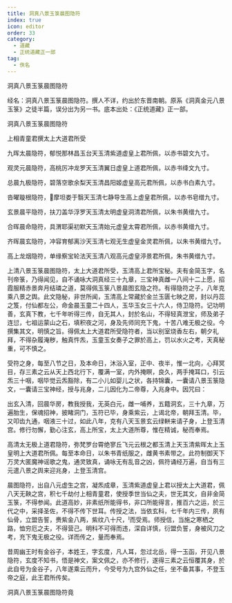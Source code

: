 ```yaml
---
title: 洞真八景玉箓晨图隐符
index: true
icon: editor
order: 33
category:
  - 道藏
  - 正统道藏正一部
tag:
  - 佚名
---
```


洞真八景玉箓晨图隐符  

经名：洞真八景玉箓晨图隐符。撰人不详，约出於东晋南朝。原系《洞真金元八景玉箓》之徒半篇，误分出为另一书。底本出处：《正统道藏》正一部。  

洞真八景玉箓晨图隐符  

上相青童君撰太上大道君所受  

九晖太晨隐符，郁悦那林昌玉台天玉清紫道虚皇上君所佩，以赤书碧文九寸。  

观灵元晨隐符，高桃厉冲龙罗天玉清翼日虚皇上道君所佩，以赤书绛文九寸。  

总晨九极隐符，碧落空歌余梨天玉清昌阳姬虚皇高元君所佩，以赤书白素九寸。  

沓曜璇根隐符，摩坦娄于翳天玉清七静导生高上虚皇君所佩，以赤书皂缯九寸。  

玄景晨平隐符，扶刀盖华浮罗天玉清太明虚皇洞清君所佩，以朱书黄缯九寸。  

合晖晨命隐符，具渭耶渠初默天玉清始元虚皇太霄君所佩，以赤书黄缯九寸。  

齐晖晨玄隐符，冲容育郁离沙天玉清七观无生虚皇金灵君所佩，以朱书黄缯九寸。  

高上龙烟隐符，单缘察宝轮法天玉清八观高元虚皇渟景君所佩，朱书黄缯九寸。  

上清八景玉箓晨图隐符，太上大道君所受，玉清高上君所宝秘。夫有金简玉字，名刊帝箓，乃得闻见，自不诵咏大洞真经三十九章，三宝神真雌一八间十二上愿，招霞服精赤景奔月结璘之道，莫得佩玉箓八景晨图玄隐之符。有得隐符之子，八年克乘八景之舆。此文隐秘，非世所闻，玉清高上常藏於金兰玉匮七映之房，封以丹蕊之笈，付仙都左公，命金晨玉童二十四人，玉华玉女三十六人，侍卫隐符。记功明善，玄真下教，七千年听得三传，自无其人，封於名山，不得轻真泄宝，师及弟子连愆，七祖运蒙山之石，填积夜之河，身及先师同充下鬼，十苦八难无极之役。今撰集其文，明慎之旨。得佩太上大道君所受隐符者，当以别室烧香左右，朝夕礼拜，不得杂履淹秽，触真忤炁，玉童玉女奏子之罪於高上，罚以水火之考，天真秘重，可不慎之。  

受符之身，每至八节之日，及本命日，沐浴入室，正中、夜半，惟一北向，心拜冥目，存三素之云从天上西北行下，覆满一室，内外掩瞑，良久，两手掩耳口，引云炁三十咽，咽毕觉云炁豁除，有二小儿如婴儿之状，各持锦囊，一囊请八景玉箓隐文，一囊请三宝神经，授与兆身，二儿因化为二帝尊，入兆身中。因咒曰：  

出玄入清，回晨华房，教我授我，无英白元，雌一哺养，五籍洞玄，三十九章，万遍胎生，保魂招神，披睹洞门，玉符已毕，身乘紫云，上谒北帝，朝拜玉清。毕，又叩齿九通，咽液三十过，如此八年，克有八天玉景玄云绿軿来请子身，上登玉清宫。修行勿懈，勤心注玄，高上所宝，太上大道所尊，惟在精诚，秘而奉焉。  

高清太无极上道君隐符，弥梵罗台霄绝寥丘飞元云根之都玉清上天玉清紫晖太上玉皇明上大道君所佩。每至本命日，以朱书青纸服之，雌黄书素带之。此符制御天下万灵大匿魔神谣歌之鬼，通灵致真，诵咏无有乱音之凶，佩符诵经万遍，自当有三元遣八景之舆来迎兆身，上登玉清宫。  

晨图隐符，出自八元虚生之宫，凝炁成章，玉清紫道虚皇上君以授太上大道君，佩八天无鞅之宫，积七千劫付上相青童君，使授季世当仙之夫，世无其文，自非金简玉箓，不得参闻。此道高妙，非素纸所能得书，非口所能得言，推百六之运，於三代之中，采择圣佐，不得不传下世耳。传授之法，当依玄科，七千年内三传，夙有仙骨，立盟告誓，赉紫金八两，紫纹八十尺，而受焉。师授信，当施之寒栖之路，恤穷厄之夫，不得营己。明科不可得而违，深自详慎，衍盟负誓，身被风刀之考，充下鬼无极之役。详而传之，量而奉焉。  

昔周幽王时有金谷子，本姓王，字玄度，凡人耳，忽过北岳，得一玉函，开见八景隐符，玄度不知书，悟是神文，案文佩之，亦不修行，遂得三素之云恒覆其身，於此自号为金谷子，八年遂乘云而升，今受号为九宫外仙之任，坐不备其事，不登玉帝之庭，此王君所传矣。  

洞真八景玉箓晨图隐符竟  
